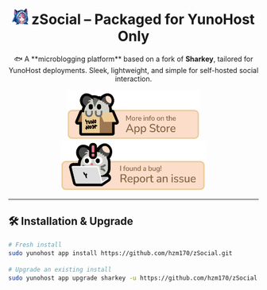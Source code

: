 <!--
N.B.: This README was automatically generated by zNight  
It shall NOT be edited by hand.
-->

<h1 align="center">
  <img src="https://raw.githubusercontent.com/YunoHost/apps/main/logos/sharkey.png" width="32px" alt="Sharkey Logo">
  zSocial – Packaged for YunoHost Only
</h1>

<p align="center">
  🐟 A **microblogging platform** based on a fork of <strong>Sharkey</strong>, tailored for YunoHost deployments.  
  Sleek, lightweight, and simple for self-hosted social interaction.
</p>

<p align="center">
  <a href="#"><img height="100px" src="https://github.com/YunoHost/yunohost-artwork/raw/refs/heads/main/badges/neopossum-badges/badge_more_info_on_the_appstore.svg" alt="More info on the App Store"/></a>
  <a href="https://github.com/hzm170/zSocial/issues"><img height="100px" src="https://github.com/YunoHost/yunohost-artwork/raw/refs/heads/main/badges/neopossum-badges/badge_report_an_issue.svg" alt="Report an issue"/></a>
</p>

---

## 🛠️ Installation & Upgrade

```bash
# Fresh install
sudo yunohost app install https://github.com/hzm170/zSocial.git

# Upgrade an existing install
sudo yunohost app upgrade sharkey -u https://github.com/hzm170/zSocial.git
